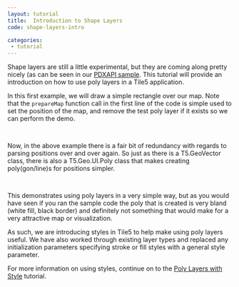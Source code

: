 ```yaml
---
layout: tutorial
title:  Introduction to Shape Layers
code: shape-layers-intro

categories:
 - tutorial
---
```


Shape layers are still a little experimental, but they are coming along pretty nicely (as can be seen in our [PDXAPI sample](http://sandbox.tile5.org/samples/pdxapi).  This tutorial will provide an introduction on how to use poly layers in a Tile5 application.

In this first example, we will draw a simple rectangle over our map.  Note that the `prepareMap` function call in the first line of the code is simple used to set the position of the map, and remove the test poly layer if it exists so we can perform the demo.

<pre class="prettyprint" id="simpleRectangle"> </pre>

Now, in the above example there is a fair bit of redundancy with regards to parsing positions over and over again.  So just as there is a T5.GeoVector class, there is also a T5.Geo.UI.Poly class that makes creating poly(gon/line)s for positions simpler. 

<pre class="prettyprint" id="simpleRectangleGeopoly"> </pre>

This demonstrates using poly layers in a very simple way, but as you would have seen if you ran the sample code the poly that is created is very bland (white fill, black border) and definitely not something that would make for a very attractive map or visualization.

As such, we are introducing styles in Tile5 to help make using poly layers useful.  We have also worked through existing layer types and replaced any initialization parameters specifying stroke or fill styles with a general style parameter.

For more information on using styles, continue on to the [Poly Layers with Style](poly-layers-with-style) tutorial.